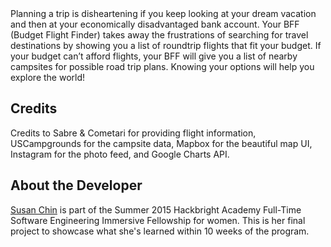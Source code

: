 <snippet>
  <content><![CDATA[
# ${1:Your BFF}

Planning a trip is disheartening if you keep looking at your dream vacation and then at your economically disadvantaged bank account. Your BFF (Budget Flight Finder) takes away the frustrations of searching for travel destinations by showing you a list of roundtrip flights that fit your budget. If your budget can’t afford flights, your BFF will give you a list of nearby campsites for possible road trip plans. Knowing your options will help you explore the world!

## Credits

Credits to Sabre & Cometari for providing flight information, USCampgrounds for the campsite data, Mapbox for the beautiful map UI, Instagram for the photo feed, and Google Charts API.


## About the Developer

[Susan Chin](https://www.linkedin.com/in/susanschin) is part of the Summer 2015 Hackbright Academy Full-Time Software Engineering Immersive Fellowship for women. This is her final project to showcase what she's learned within 10 weeks of the program.


